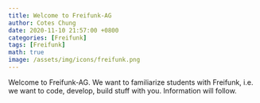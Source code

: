 ```yaml
---
title: Welcome to Freifunk-AG
author: Cotes Chung
date: 2020-11-10 21:57:00 +0800
categories: [Freifunk]
tags: [Freifunk]
math: true
image: /assets/img/icons/freifunk.png
---
```


Welcome to Freifunk-AG. We want to familiarize students with Freifunk, i.e. we want to code, develop, build stuff with you. Information will follow.